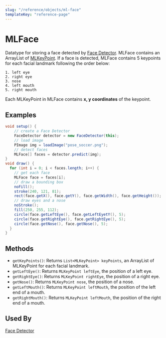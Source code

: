 ```yaml
---
slug: "/reference/objects/ml-face"
templateKey: "reference-page"
---
```


# MLFace
Datatype for storing a face detected by [Face Detector](../models/face-detector). MLFace contains an ArrayList of [MLKeyPoint](ml-keypoint). If a face is detected, MLFace contains 5 keypoints for each facial landmark following the order below: 
```
1. left eye
2. right eye
3. nose
4. left mouth
5. right mouth
```
Each MLKeyPoint in MLFace contains **x, y coordinates** of the keypoint.

## Examples
```java
void setup() {
    // create a Face Detector
    FaceDetector detector = new FaceDetector(this);
    // load image
    PImage img = loadImage("pose_soccer.png");
    // detect faces
    MLFace[] faces = detector.predict(img);
}
void draw() {
  for (int i = 0; i < faces.length; i++) {
    // get each face
    MLFace face = faces[i];
    // draw a bounding box
    noFill();
    stroke(240, 121, 81);
    rect(face.getX(), face.getY(), face.getWidth(), face.getHeight());
    // draw eyes and a nose
    noStroke();
    fill(250, 255, 112);
    circle(face.getLeftEye(), face.getLeftEyetY(), 5);
    circle(face.getRightEye(), face.getRightEye(), 5);
    circle(face.getNose(), face.getNose(), 5);
  }
}
```

## Methods
* ```getKeyPoints()```: Returns ```List<MLKeyPoint> keyPoints```, an ArrayList of MLKeyPoint for each facial landmark. 
* ```getLeftEye()```: Returns ```MLKeyPoint leftEye```, the position of a left eye.
* ```getRightEye()```: Returns ```MLKeyPoint rightEye```, the position of a right eye.
* ```getNose()```: Returns ```MLKeyPoint nose```, the position of a nose.
* ```getLeftMouth()```: Returns ```MLKeyPoint leftMouth```, the position of the left end of a mouth.
* ```getRightMouth()```: Returns ```MLKeyPoint leftMouth```, the position of the right end of a mouth.
  
## Used By
[Face Detector](../models/face-detector)